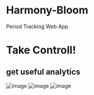 # Harmony-Bloom
Period Tracking Web App
# Take Controll!
## get useful analytics
![image](https://github.com/balserDev/Harmony-Bloom/assets/134951579/4a38cf39-dd0f-4066-a4f0-fbb714b51aca)
![image](https://github.com/balserDev/Harmony-Bloom/assets/134951579/7b7fae00-1ff5-471d-83fa-4a91161ee084)
![image](https://github.com/balserDev/Harmony-Bloom/assets/134951579/990c4190-ce66-4fee-bf16-c5981932736d)


